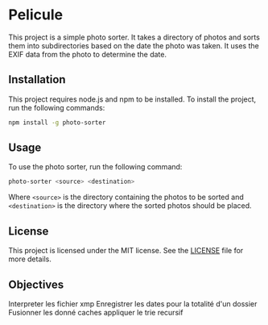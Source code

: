 # Pelicule

This project is a simple photo sorter. It takes a directory of photos and sorts them into subdirectories based on the date the photo was taken. It uses the EXIF data from the photo to determine the date.

## Installation

This project requires node.js and npm to be installed. To install the project, run the following commands:

```bash
npm install -g photo-sorter
```

## Usage

To use the photo sorter, run the following command:

```bash
photo-sorter <source> <destination>
```

Where `<source>` is the directory containing the photos to be sorted and `<destination>` is the directory where the sorted photos should be placed.

## License

This project is licensed under the MIT license. See the [LICENSE](LICENSE) file for more details.


## Objectives

Interpreter les fichier xmp
Enregistrer les dates pour la totalité d'un dossier
Fusionner les donné caches
appliquer le trie recursif